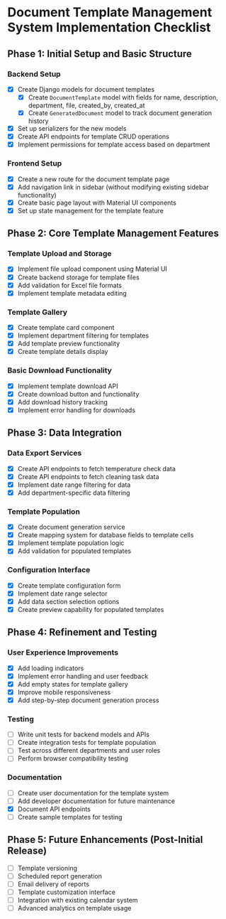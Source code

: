  # Document Template Management System Implementation Checklist

## Phase 1: Initial Setup and Basic Structure

### Backend Setup
- [x] Create Django models for document templates
  - [x] Create `DocumentTemplate` model with fields for name, description, department, file, created_by, created_at
  - [x] Create `GeneratedDocument` model to track document generation history
- [x] Set up serializers for the new models
- [x] Create API endpoints for template CRUD operations
- [x] Implement permissions for template access based on department

### Frontend Setup
- [x] Create a new route for the document template page
- [x] Add navigation link in sidebar (without modifying existing sidebar functionality)
- [x] Create basic page layout with Material UI components
- [x] Set up state management for the template feature

## Phase 2: Core Template Management Features

### Template Upload and Storage
- [x] Implement file upload component using Material UI
- [x] Create backend storage for template files
- [x] Add validation for Excel file formats
- [x] Implement template metadata editing

### Template Gallery
- [x] Create template card component
- [x] Implement department filtering for templates
- [x] Add template preview functionality
- [x] Create template details display

### Basic Download Functionality
- [x] Implement template download API
- [x] Create download button and functionality
- [x] Add download history tracking
- [x] Implement error handling for downloads

## Phase 3: Data Integration

### Data Export Services
- [x] Create API endpoints to fetch temperature check data
- [x] Create API endpoints to fetch cleaning task data
- [x] Implement date range filtering for data
- [x] Add department-specific data filtering

### Template Population
- [x] Create document generation service
- [x] Create mapping system for database fields to template cells
- [x] Implement template population logic
- [x] Add validation for populated templates

### Configuration Interface
- [x] Create template configuration form
- [x] Implement date range selector
- [x] Add data section selection options
- [x] Create preview capability for populated templates

## Phase 4: Refinement and Testing

### User Experience Improvements
- [x] Add loading indicators
- [x] Implement error handling and user feedback
- [x] Add empty states for template gallery
- [x] Improve mobile responsiveness
- [x] Add step-by-step document generation process

### Testing
- [ ] Write unit tests for backend models and APIs
- [ ] Create integration tests for template population
- [ ] Test across different departments and user roles
- [ ] Perform browser compatibility testing

### Documentation
- [ ] Create user documentation for the template system
- [ ] Add developer documentation for future maintenance
- [x] Document API endpoints
- [ ] Create sample templates for testing

## Phase 5: Future Enhancements (Post-Initial Release)
- [ ] Template versioning
- [ ] Scheduled report generation
- [ ] Email delivery of reports
- [ ] Template customization interface
- [ ] Integration with existing calendar system
- [ ] Advanced analytics on template usage
